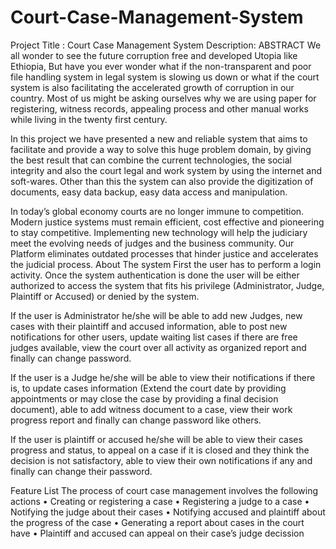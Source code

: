 # Court-Case-Management-System
Project Title : Court Case Management System 
Description: 
ABSTRACT
We all wonder to see the future corruption free and developed Utopia like Ethiopia, But have you ever wonder what if the non-transparent and poor file handling system in legal system is slowing us down or what if the court system is also facilitating the accelerated growth of corruption in our country. Most of us might be asking ourselves why we are using paper for registering, witness records, appealing process and other manual works while living in the twenty first century.

In this project we have presented a new and reliable system that aims to facilitate and provide a way to solve this huge problem domain, by giving the best result that can combine the current technologies, the social integrity and also the court legal and work system by using the internet and soft-wares. Other than this the system can also provide the digitization of documents, easy data backup, easy data access and manipulation. 

In today’s global economy courts are no longer immune to competition. Modern justice systems must remain efficient, cost effective and pioneering to stay competitive. Implementing new technology will help the judiciary meet the evolving needs of judges and the business community. Our Platform eliminates outdated processes that hinder justice and accelerates the judicial process.
About The system
First the user has to perform a login activity. Once the system authentication is done the user will be either authorized to access the system that fits his privilege (Administrator, Judge, Plaintiff or Accused) or denied by the system.

If the user is Administrator he/she will be able to add new Judges, new cases with their plaintiff and accused information, able to post new notifications for other users, update waiting list cases if there are free judges available, view the court over all activity as organized report and finally can change password.

If the user is a Judge he/she will be able to view their notifications if there is, to update cases information (Extend the court date by providing appointments or may close the case by providing a final decision document), able to add witness document to a case, view their work progress report and finally can change password like others.

If the user is plaintiff or accused he/she will be able to view their cases progress and status, to appeal on a case if it is closed and they think the decision is not satisfactory, able to view their own notifications if any and finally can change their password.

Feature List
The process of court case management involves the following actions
    • Creating or registering a case
    • Registering a judge to a case 
    • Notifying the judge about their cases 
    •  Notifying accused and plaintiff about the progress of the case
    • Generating a report about cases in the court have
    • Plaintiff and accused can appeal on their case’s judge decission 
